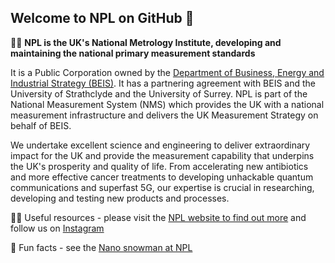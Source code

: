 ## Welcome to NPL on GitHub 👋


🙋‍♀️ 
**NPL is the UK's National Metrology Institute, developing and maintaining the national primary measurement standards**

It is a Public Corporation owned by the [Department of Business, Energy and Industrial Strategy (BEIS)](https://www.gov.uk/government/organisations/department-for-business-energy-and-industrial-strategy). It has a partnering agreement with BEIS and the University of Strathclyde and the University of Surrey. NPL is part of the National Measurement System (NMS) which provides the UK with a national measurement infrastructure and delivers the UK Measurement Strategy on behalf of BEIS.

We undertake excellent science and engineering to deliver extraordinary impact for the UK and provide the measurement capability that underpins the UK's prosperity and quality of life. From accelerating new antibiotics and more effective cancer treatments to developing unhackable quantum communications and superfast 5G, our expertise is crucial in researching, developing and testing new products and processes.  

👩‍💻 Useful resources - please visit the [NPL website to find out more](https://www.npl.co.uk/) and follow us on [Instagram](https://www.instagram.com/npldigital/)

🍿 Fun facts - see the [Nano snowman at NPL](https://www.youtube.com/watch?v=LmK8ec9MruM)

